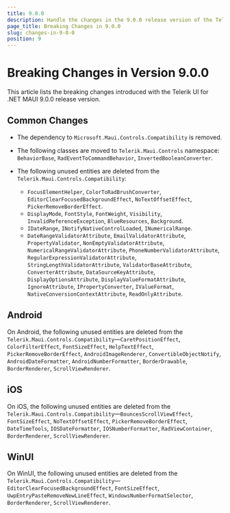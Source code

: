 ```yaml
---
title: 9.0.0
description: Handle the changes in the 9.0.0 release version of the Telerik UI for .NET MAUI components.
page_title: Breaking Changes in 9.0.0
slug: changes-in-9-0-0
position: 9
---
```


# Breaking Changes in Version 9.0.0

This article lists the breaking changes introduced with the Telerik UI for .NET MAUI 9.0.0 release version.

## Common Changes

* The dependency to `Microsoft.Maui.Controls.Compatibility` is removed.

* The following classes are moved to `Telerik.Maui.Controls` namespace: `BehaviorBase`, `RadEventToCommandBehavior`, `InvertedBooleanConverter`.

* The following unused entities are deleted from the `Telerik.Maui.Controls.Compatibility`:

    * `FocusElementHelper`, `ColorToRadBrushConverter`, `EditorClearFocusedBackgroundEffect`, `NoTextOffsetEffect`, `PickerRemoveBorderEffect`.
    * `DisplayMode`, `FontStyle`, `FontWeight`, `Visibility`, `InvalidReferenceException`, `BlueResources`, `Background`.
    * `IDateRange`, `INotifyNativeControlLoaded`, `INumericalRange`.
    * `DateRangeValidatorAttribute`, `EmailValidatorAttribute`, `PropertyValidator`, `NonEmptyValidatorAttribute`, `NumericalRangeValidatorAttribute`, `PhoneNumberValidatorAttribute`, `RegularExpressionValidatorAttribute`, `StringLengthValidatorAttribute`, `ValidatorBaseAttribute`, `ConverterAttribute`, `DataSourceKeyAttribute`, `DisplayOptionsAttribute`, `DisplayValueFormatAttribute`, `IgnoreAttribute`, `IPropertyConverter`, `IValueFormat`, `NativeConversionContextAttribute`, `ReadOnlyAttribute`.

## Android

On Android, the following unused entities are deleted from the `Telerik.Maui.Controls.Compatibility`&mdash;`CaretPositionEffect`, `ColorFilterEffect`, `FontSizeEffect`, `HelpTextEffect`, `PickerRemoveBorderEffect`, `AndroidImageRenderer`, `ConvertibleObjectNotify`, `AndroidDateFormatter`, `AndroidNumberFormatter`, `BorderDrawable`, `BorderRenderer`, `ScrollViewRenderer`.

## iOS

On iOS, the following unused entities are deleted from the `Telerik.Maui.Controls.Compatibility`&mdash;`BouncesScrollViewEffect`, `FontSizeEffect`, `NoTextOffsetEffect`, `PickerRemoveBorderEffect`, `DateTimeTools`, `IOSDateFormatter`, `IOSNumberFormatter`, `RadViewContainer`, `BorderRenderer`, `ScrollViewRenderer`.

## WinUI

On WinUI, the following unused entities are deleted from the `Telerik.Maui.Controls.Compatibility`&mdash;`EditorClearFocusedBackgroundEffect`, `FontSizeEffect`, `UwpEntryPasteRemoveNewLineEffect`, `WindowsNumberFormatSelector`, `BorderRenderer`, `ScrollViewRenderer`.